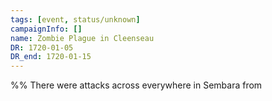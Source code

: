 ```yaml
---
tags: [event, status/unknown]
campaignInfo: []
name: Zombie Plague in Cleenseau
DR: 1720-01-05
DR_end: 1720-01-15
---
```


%% There were attacks across everywhere in Sembara from 